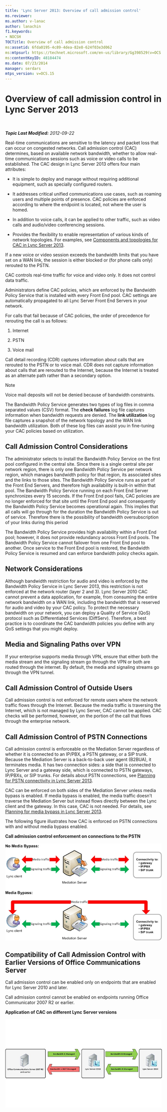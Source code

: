 ```yaml
---
title: 'Lync Server 2013: Overview of call admission control'
ms.reviewer: 
ms.author: v-lanac
author: lanachin
f1.keywords:
- NOCSH
TOCTitle: Overview of call admission control
ms:assetid: 6fda0195-4c89-4dea-82e8-624f03e3d062
ms:mtpsurl: https://technet.microsoft.com/en-us/library/Gg398529(v=OCS.15)
ms:contentKeyID: 48184474
ms.date: 07/23/2014
manager: serdars
mtps_version: v=OCS.15
---
```


<div data-xmlns="http://www.w3.org/1999/xhtml">

<div class="topic" data-xmlns="http://www.w3.org/1999/xhtml" data-msxsl="urn:schemas-microsoft-com:xslt" data-cs="http://msdn.microsoft.com/">

<div data-asp="https://msdn2.microsoft.com/asp">

# Overview of call admission control in Lync Server 2013

</div>

<div id="mainSection">

<div id="mainBody">

<span> </span>

_**Topic Last Modified:** 2012-09-22_

Real-time communications are sensitive to the latency and packet loss that can occur on congested networks. Call admission control (CAC) determines, based on available network bandwidth, whether to allow real-time communications sessions such as voice or video calls to be established. The CAC design in Lync Server 2013 offers four main attributes:

  - It is simple to deploy and manage without requiring additional equipment, such as specially configured routers.

  - It addresses critical unified communications use cases, such as roaming users and multiple points of presence. CAC policies are enforced according to where the endpoint is located, not where the user is homed.

  - In addition to voice calls, it can be applied to other traffic, such as video calls and audio/video conferencing sessions.

  - Provides the flexibility to enable representation of various kinds of network topologies. For examples, see [Components and topologies for CAC in Lync Server 2013](lync-server-2013-components-and-topologies-for-cac.md).

If a new voice or video session exceeds the bandwidth limits that you have set on a WAN link, the session is either blocked or (for phone calls only) rerouted to the PSTN.

CAC controls real-time traffic for voice and video only. It does not control data traffic.

Administrators define CAC policies, which are enforced by the Bandwidth Policy Service that is installed with every Front End pool. CAC settings are automatically propagated to all Lync Server Front End Servers in your network.

For calls that fail because of CAC policies, the order of precedence for rerouting the call is as follows:

1.  Internet

2.  PSTN

3.  Voice mail

Call detail recording (CDR) captures information about calls that are rerouted to the PSTN or to voice mail. CDR does not capture information about calls that are rerouted to the Internet, because the Internet is treated as an alternate path rather than a secondary option.

<div>


> [!NOTE]  
> Voice mail deposits will not be denied because of bandwidth constraints.



</div>

The Bandwidth Policy Service generates two types of log files in comma separated values (CSV) format. The **check failures** log file captures information when bandwidth requests are denied. The **link utilization** log file captures a snapshot of the network topology and the WAN link bandwidth utilization. Both of these log files can assist you in fine-tuning your CAC policies based on utilization.

<div>

## Call Admission Control Considerations

The administrator selects to install the Bandwidth Policy Service on the first pool configured in the central site. Since there is a single central site per network region, there is only one Bandwidth Policy Service per network region, which manages bandwidth policy for that region, its associated sites and the links to those sites. The Bandwidth Policy Service runs as part of the Front End Servers, and therefore high availability is built-in within that pool. The Bandwidth Policy Service running on each Front End Server synchronizes every 15 seconds. If the Front End pool fails, CAC policies are no longer enforced for that site until the Front End pool and consequently the Bandwidth Policy Service becomes operational again. This implies that all calls will go through for the duration the Bandwidth Policy Service is out of service. Therefore there is the possibility of bandwidth oversubscription of your links during this period

The Bandwidth Policy Service provides high availability within a Front End pool; however, it does not provide redundancy across Front End pools. The Bandwidth Policy Service cannot failover from one Front End pool to another. Once service to the Front End pool is restored, the Bandwidth Policy Service is resumed and can enforce bandwidth policy checks again.

<div>

## Network Considerations

Although bandwidth restriction for audio and video is enforced by the Bandwidth Policy Service in Lync Server 2013, this restriction is not enforced at the network router (layer 2 and 3). Lync Server 2010 CAC cannot prevent a data application, for example, from consuming the entire network bandwidth on a WAN link, including the bandwidth that is reserved for audio and video by your CAC policy. To protect the necessary bandwidth on your network, you can deploy a Quality of Service (QoS) protocol such as Differentiated Services (DiffServ). Therefore, a best practice is to coordinate the CAC bandwidth policies you define with any QoS settings that you might deploy.

</div>

<div>

## Media and Signaling Paths over VPN

If your enterprise supports media through VPN, ensure that either both the media stream and the signaling stream go through the VPN or both are routed through the internet. By default, the media and signaling streams go through the VPN tunnel.

</div>

<div>

## Call Admission Control of Outside Users

Call admission control is not enforced for remote users where the network traffic flows through the Internet. Because the media traffic is traversing the Internet, which is not managed by Lync Server, CAC cannot be applied. CAC checks will be performed, however, on the portion of the call that flows through the enterprise network.

</div>

<div>

## Call Admission Control of PSTN Connections

Call admission control is enforceable on the Mediation Server regardless of whether it is connected to an IP/PBX, a PSTN gateway, or a SIP trunk. Because the Mediation Server is a back-to-back user agent (B2BUA), it terminates media. It has two connection sides: a side that is connected to Lync Server and a gateway side, which is connected to PSTN gateways, IP/PBXs, or SIP trunks. For details about PSTN connections, see [Planning for PSTN connectivity in Lync Server 2013](lync-server-2013-planning-for-pstn-connectivity.md).

CAC can be enforced on both sides of the Mediation Server unless media bypass is enabled. If media bypass is enabled, the media traffic doesn’t traverse the Mediation Server but instead flows directly between the Lync client and the gateway. In this case, CAC is not needed. For details, see [Planning for media bypass in Lync Server 2013](lync-server-2013-planning-for-media-bypass.md).

The following figure illustrates how CAC is enforced on PSTN connections with and without media bypass enabled.

**Call admission control enforcement on connections to the PSTN**

![Voice CAC Media Bypass Connection Enforcement](images/Gg398703.4d66d529-0912-4de1-abec-266f54272eb3(OCS.15).jpg "Voice CAC Media Bypass Connection Enforcement")

</div>

<div>

## Compatibility of Call Admission Control with Earlier Versions of Office Communications Server

Call admission control can be enabled only on endpoints that are enabled for Lync Server 2010 and later.

Call admission control cannot be enabled on endpoints running Office Communicator 2007 R2 or earlier.

**Application of CAC on different Lync Server versions**

![Voice CAC Version Comparison diagram](images/Gg398529.fdbfee7e-15fc-445b-949d-8d61e61ac350(OCS.15).jpg "Voice CAC Version Comparison diagram")

</div>

</div>

</div>

<span> </span>

</div>

</div>

</div>

